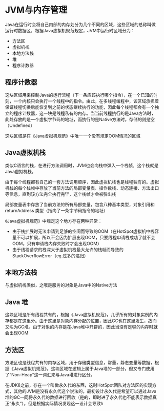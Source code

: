 # JVM与内存管理

Java在运行时会将自己内部的内存划分为几个不同的区域，这些区域的总称叫做运行时数据区，根据Java虚拟机规范规定，JVM中运行时区域分为：

- 方法区
- 虚拟机栈
- 本地方法栈
- 堆
- 程序计数器

## 程序计数器

这块区域用来控制Java的运行流程（下一条应该执行哪个指令），在一个已知的时刻，一个内核只会执行一个线程中的指令。由此，在多线程编程中，该区域承担着保证线程切换后能恢复到之前的状态继续执行的功能，因此每个线程都会有一个独立的程序计数器，这一块是线程私有的内存。当当前线程执行的是Java方法时，此处存放的是一个虚拟字节码的地址，而执行的是Native方法时，存储的则是空（Undefined）

这块区域是在《Java虚拟机规范》中唯一一个没有规定OOM情况的区域

## Java虚拟机栈

类似C语言的栈，在进行方法调用时，JVM也会向栈中弹入一个栈帧，这个栈就是Java虚拟机栈。

由于每个线程都有自己的一套方法调用顺序，因此虚拟机栈也是线程独有的。虚拟机栈的每个栈帧中存放了当前方法的局部变量表、操作数栈、动态连接、方法出口等信息，直到该方法完全执行完毕，这个栈帧才会被弹出栈

局部变量表中存放了当前方法的所有局部变量，包含八种基本类型，对象引用和returnAddress
类型（指向了一条字节码指令的地址）

《Java虚拟机规范》中规定这个地方存在两种异常：

- 由于栈扩展时无法申请到足够的空间而导致的OOM（在HotSpot虚拟机中栈容量不可以扩展，所以不会因为扩展出现OOM，只要线程申请栈成功了就不会OOM，只有申请栈内存失败时才会出现OOM）
- 由于线程请求的栈深大于虚拟机栈最大允许的栈帧而导致的StackOverflowError（eg.过多的递归）

## 本地方法栈

与虚拟机栈类似，之哦是服务的对象是Java中的Native方法

## Java 堆

这块区域是所有线程共有的，根据《Java虚拟机规范》，几乎所有的对象实例的内存都是在这里分。由于这里是对象内存分配的位置，因此GC也在这里发生，故而又名为GC堆。由于对象的内存是在Java堆中开辟的，因此当没有足够的内存时就会出现OOM

## 方法区

方法区也是线程共有的内存区域，用于存储类型信息，常量，静态变量等数据，根据《Java虚拟机规范》，这块区域在逻辑上属于Java堆的一部分，但又专门使用了“Non-Heap”这一词汇来与Java堆进行区分。

在JDK8之前，存在一个叫做永久代的东西，这时HotSpot团队对方法区的实现方式，其他的JVM是没有永久代这个说法的，最初设计永久代是希望可以通过Java堆的GC一同将永久代的数据进行回收（是的，即时进了永久代也不能表示数据真正”永久“），但是根据实际情况发现这一设计会导致h